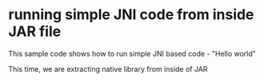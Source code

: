 # running simple JNI code from inside JAR file

This sample code shows how to run simple JNI based code - "Hello world"

This time, we are extracting native library from inside of JAR
